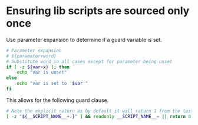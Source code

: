 # Ensuring lib scripts are sourced only once

Use parameter expansion to determine if a guard variable is set.

``` sh
# Parameter expansion
# ${parameter+word}
# Substitute word in all cases except for parameter being unset
if [ -z ${var+x} ]; then
    echo "var is unset"
else
    echo "var is set to '$var'"
fi
```

This allows for the following guard clause.

```sh
# Note the explicit return as by default it will return 1 from the test
[ -z "${__SCRIPT_NAME__+.}" ] && readonly __SCRIPT_NAME__= || return 0
```